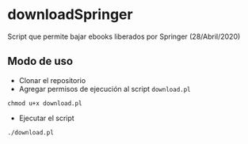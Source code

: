 # downloadSpringer

Script que permite bajar ebooks liberados por Springer (28/Abril/2020)

## Modo de uso

* Clonar el repositorio
* Agregar permisos de ejecución al script ```download.pl``` 
```
chmod u+x download.pl
```
* Ejecutar el script
```
./download.pl
```
